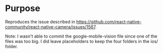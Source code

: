 # Purpose

Reproduces the issue described in https://github.com/react-native-community/react-native-camera/issues/1567.

Note: I wasn't able to commit the google-mobile-vision file since one of the files was too big.
I did leave placeholders to keep the four folders in the ios/ folder.

